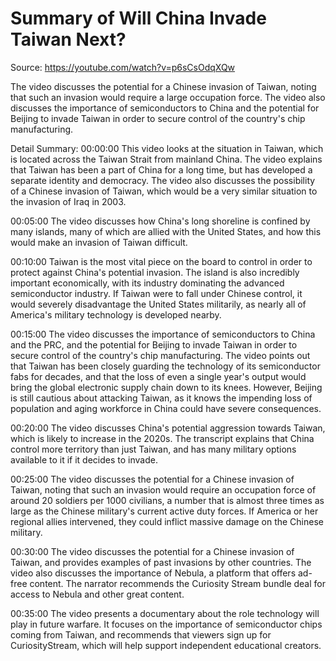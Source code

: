 # Summary of Will China Invade Taiwan Next?

Source: https://youtube.com/watch?v=p6sCsOdqXQw

The video discusses the potential for a Chinese invasion of Taiwan, noting that such an invasion would require a large occupation force. The video also discusses the importance of semiconductors to China and the potential for Beijing to invade Taiwan in order to secure control of the country's chip manufacturing.

Detail Summary: 
00:00:00
This video looks at the situation in Taiwan, which is located across the Taiwan Strait from mainland China. The video explains that Taiwan has been a part of China for a long time, but has developed a separate identity and democracy. The video also discusses the possibility of a Chinese invasion of Taiwan, which would be a very similar situation to the invasion of Iraq in 2003.

00:05:00
The video discusses how China's long shoreline is confined by many islands, many of which are allied with the United States, and how this would make an invasion of Taiwan difficult.

00:10:00
Taiwan is the most vital piece on the board to control in order to protect against China's potential invasion. The island is also incredibly important economically, with its industry dominating the advanced semiconductor industry. If Taiwan were to fall under Chinese control, it would severely disadvantage the United States militarily, as nearly all of America's military technology is developed nearby.

00:15:00
The video discusses the importance of semiconductors to China and the PRC, and the potential for Beijing to invade Taiwan in order to secure control of the country's chip manufacturing. The video points out that Taiwan has been closely guarding the technology of its semiconductor fabs for decades, and that the loss of even a single year's output would bring the global electronic supply chain down to its knees. However, Beijing is still cautious about attacking Taiwan, as it knows the impending loss of population and aging workforce in China could have severe consequences.

00:20:00
The video discusses China's potential aggression towards Taiwan, which is likely to increase in the 2020s. The transcript explains that China control more territory than just Taiwan, and has many military options available to it if it decides to invade.

00:25:00
The video discusses the potential for a Chinese invasion of Taiwan, noting that such an invasion would require an occupation force of around 20 soldiers per 1000 civilians, a number that is almost three times as large as the Chinese military's current active duty forces. If America or her regional allies intervened, they could inflict massive damage on the Chinese military.

00:30:00
The video discusses the potential for a Chinese invasion of Taiwan, and provides examples of past invasions by other countries. The video also discusses the importance of Nebula, a platform that offers ad-free content. The narrator recommends the Curiosity Stream bundle deal for access to Nebula and other great content.

00:35:00
The video presents a documentary about the role technology will play in future warfare. It focuses on the importance of semiconductor chips coming from Taiwan, and recommends that viewers sign up for CuriosityStream, which will help support independent educational creators.


